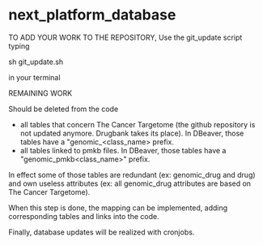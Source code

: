 # next_platform_database

TO ADD YOUR WORK TO THE REPOSITORY, 
Use the git_update script typing

sh git_update.sh 

in your terminal

REMAINING WORK

Should be deleted from the code
- all tables that concern The Cancer Targetome (the github repository is not updated anymore. Drugbank takes its place). In DBeaver, those tables have a "genomic_<class_name> prefix.
- all tables linked to pmkb files. In DBeaver, those tables have a "genomic_pmkb<class_name>" prefix.

In effect some of those tables are redundant (ex: genomic_drug and drug) and own useless attributes (ex: all genomic_drug attributes are based on The Cancer Targetome).

When this step is done, the mapping can be implemented, adding corresponding tables and links into the code.

Finally, database updates will be realized with cronjobs.
